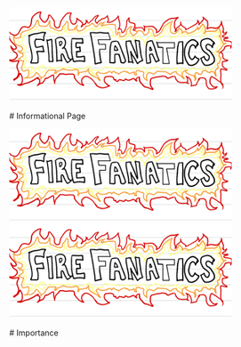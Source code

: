 
<p float="left">
  <img src="image1.png" width="400" />
</p>
# Informational Page
<p float="left">
  <img src="image1.png" width="400" />
  <img src="image1.png" width="400" /> 
</p>
# Importance 
